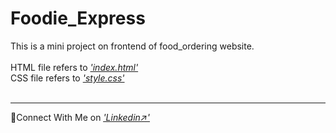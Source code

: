 # Foodie_Express
This is a mini project on frontend of food_ordering website.
<br><br>
HTML file refers to <a href="/HTML/index.html"><i>'index.html'</i></a> <br>
CSS file refers to <a href="/CSS/style.css"><i>'style.css'</i></a>
<br><br>
<hr>
🔗Connect With Me on <a href="linkedin.com/in/kaushal-chauhan-bb96bb309"><i><u>'Linkedin↗️'</u></i></a>
